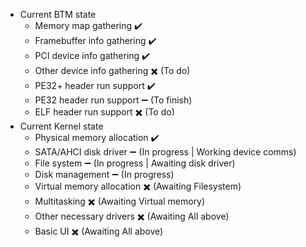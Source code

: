 - Current BTM state
  - Memory map gathering        :heavy_check_mark:
  - Framebuffer info gathering  :heavy_check_mark:
  - PCI device info gathering   :heavy_check_mark:
  - Other device info gathering :heavy_multiplication_x: (To do)
  - PE32+ header run support    :heavy_check_mark:
  - PE32 header run support     :heavy_minus_sign: (To finish)
  - ELF header run support      :heavy_multiplication_x: (To do)
- Current Kernel state
  - Physical memory allocation  :heavy_check_mark:
  - SATA/AHCI disk driver       :heavy_minus_sign:       (In progress | Working device comms)
  - File system                 :heavy_minus_sign:       (In progress | Awaiting disk driver)
  - Disk management             :heavy_minus_sign:       (In progress)
  - Virtual memory allocation   :heavy_multiplication_x: (Awaiting Filesystem)
  - Multitasking                :heavy_multiplication_x: (Awaiting Virtual memory)
  - Other necessary drivers     :heavy_multiplication_x: (Awaiting All above)
  - Basic UI                    :heavy_multiplication_x: (Awaiting All above)
